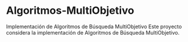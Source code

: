 # Algoritmos-MultiObjetivo
Implementación de Algoritmos de Búsqueda MultiObjetivo
Este proyecto considera la implementación de Algoritmos de Búsqueda MultiObjetivo.

